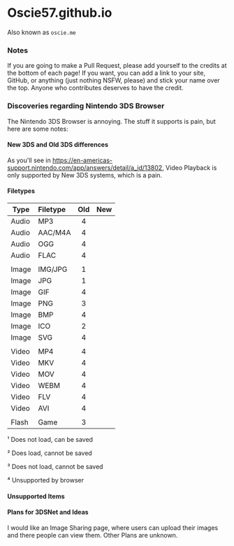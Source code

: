 # Oscie57.github.io
 Also known as `oscie.me`

### Notes
 If you are going to make a Pull Request, please add yourself to the credits at the bottom of each page! If you want, you can add a link to your site, GitHub, or anything (just nothing NSFW, please) and stick your name over the top. Anyone who contributes deserves to have the credit.

### Discoveries regarding Nintendo 3DS Browser
 The Nintendo 3DS Browser is annoying. The stuff it supports is pain, but here are some notes:

#### New 3DS and Old 3DS differences
 As you'll see in https://en-americas-support.nintendo.com/app/answers/detail/a_id/13802, Video Playback is only supported by New 3DS systems, which is a pain. 

#### Filetypes
| Type  | Filetype | Old | New |
| ----- | :------- | :-: | :-: |
| Audio | MP3      | 4   |     |
| Audio | AAC/M4A  | 4   |     |
| Audio | OGG      | 4   |     |
| Audio | FLAC     | 4   |     |
|       |          |     |     |
| Image | IMG/JPG  | 1   |     |
| Image | JPG      | 1   |     |
| Image | GIF      | 4   |     |
| Image | PNG      | 3   |     |
| Image | BMP      | 4   |     |
| Image | ICO      | 2   |     |
| Image | SVG      | 4   |     |
|       |          |     |     |
| Video | MP4      | 4   |     |
| Video | MKV      | 4   |     |
| Video | MOV      | 4   |     |
| Video | WEBM     | 4   |     |
| Video | FLV      | 4   |     |
| Video | AVI      | 4   |     |
|       |          |     |     |
| Flash | Game     | 3   |     |



¹ Does not load, can be saved

² Does load, cannot be saved

³ Does not load, cannot be saved

⁴ Unsupported by browser

#### Unsupported Items

#### Plans for 3DSNet and Ideas
 I would like an Image Sharing page, where users can upload their images and there people can view them.
 Other Plans are unknown.
